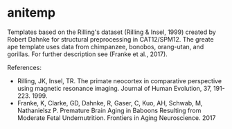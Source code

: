 # anitemp
Templates based on the Rilling's dataset (Rilling & Insel, 1999) created by Robert Dahnke for structural preprocessing in CAT12/SPM12.
The greate ape template uses data from chimpanzee, bonobos, orang-utan, and gorillas.
For further description see (Franke et al., 2017).

References: 
* Rilling, JK, Insel, TR. The primate neocortex in comparative perspective using magnetic resonance imaging. Journal of Human Evolution, 37, 191-223. 1999.
* Franke, K, Clarke, GD, Dahnke, R, Gaser, C, Kuo, AH, Schwab, M, Nathanielsz P. Premature Brain Aging in Baboons Resulting from Moderate Fetal Undernutrition. Frontiers in Aging Neuroscience. 2017
